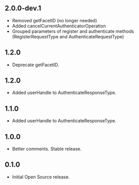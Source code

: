 ## 2.0.0-dev.1

* Removed getFacetID (no longer needed)
* Added cancelCurrentAuthenticatorOperation
* Grouped parameters of register and authenticate methods (RegisterRequestType and
  AuthenticateRequestType)

## 1.2.0

* Deprecate getFacetID.

## 1.2.0

* Added userHandle to AuthenticateResponseType.

## 1.1.0

* Added userHandle to AuthenticateResponseType.

## 1.0.0

* Better comments. Stable release.

## 0.1.0

* Initial Open Source release.
